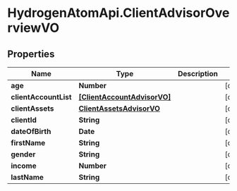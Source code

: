 # HydrogenAtomApi.ClientAdvisorOverviewVO

## Properties
Name | Type | Description | Notes
------------ | ------------- | ------------- | -------------
**age** | **Number** |  | [optional] 
**clientAccountList** | [**[ClientAccountAdvisorVO]**](ClientAccountAdvisorVO.md) |  | [optional] 
**clientAssets** | [**ClientAssetsAdvisorVO**](ClientAssetsAdvisorVO.md) |  | [optional] 
**clientId** | **String** |  | [optional] 
**dateOfBirth** | **Date** |  | [optional] 
**firstName** | **String** |  | [optional] 
**gender** | **String** |  | [optional] 
**income** | **Number** |  | [optional] 
**lastName** | **String** |  | [optional] 


